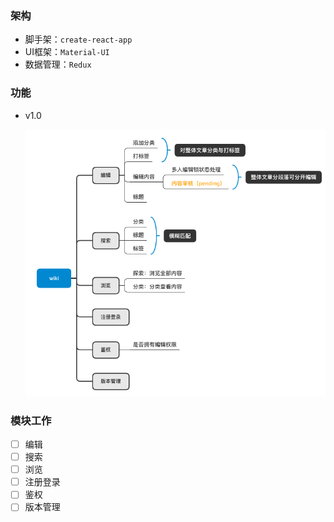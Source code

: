 ### 架构

- 脚手架：`create-react-app`
- UI框架：`Material-UI`
- 数据管理：`Redux`

### 功能

- v1.0

  ![image-20200426185039116](assets/image-20200426185039116.png)

### 模块工作

- [ ] 编辑
- [ ] 搜索
- [ ] 浏览
- [ ] 注册登录
- [ ] 鉴权
- [ ] 版本管理